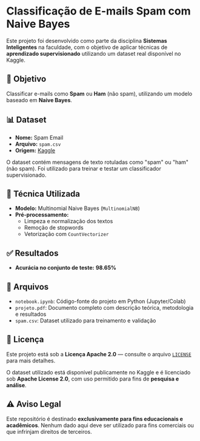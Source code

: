 # Classificação de E-mails Spam com Naive Bayes

Este projeto foi desenvolvido como parte da disciplina **Sistemas Inteligentes** na faculdade, com o objetivo de aplicar técnicas de **aprendizado supervisionado** utilizando um dataset real disponível no Kaggle.

## 📨 Objetivo

Classificar e-mails como **Spam** ou **Ham** (não spam), utilizando um modelo baseado em **Naive Bayes**.

## 📊 Dataset

- **Nome:** Spam Email
- **Arquivo:** `spam.csv`
- **Origem:** [Kaggle](https://www.kaggle.com/datasets/abdallahwagih/spam-emails)

O dataset contém mensagens de texto rotuladas como "spam" ou "ham" (não spam). Foi utilizado para treinar e testar um classificador supervisionado.

## 🧠 Técnica Utilizada

- **Modelo:** Multinomial Naive Bayes (`MultinomialNB`)
- **Pré-processamento:** 
  - Limpeza e normalização dos textos
  - Remoção de stopwords
  - Vetorização com `CountVectorizer`

## ✅ Resultados

- **Acurácia no conjunto de teste:** **98.65%**

## 📎 Arquivos

- `notebook.ipynb`: Código-fonte do projeto em Python (Jupyter/Colab)
- `projeto.pdf`: Documento completo com descrição teórica, metodologia e resultados
- `spam.csv`: Dataset utilizado para treinamento e validação

## 📜 Licença

Este projeto está sob a **Licença Apache 2.0** — consulte o arquivo [`LICENSE`](./LICENSE) para mais detalhes.

O dataset utilizado está disponível publicamente no Kaggle e é licenciado sob **Apache License 2.0**, com uso permitido para fins de **pesquisa e análise**.

## ⚠️ Aviso Legal

Este repositório é destinado **exclusivamente para fins educacionais e acadêmicos**. Nenhum dado aqui deve ser utilizado para fins comerciais ou que infrinjam direitos de terceiros.
